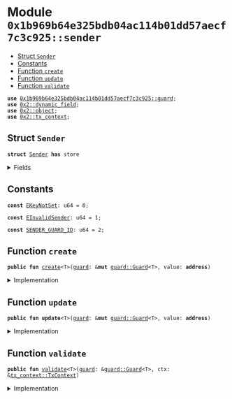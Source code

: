 
<a name="0x1b969b64e325bdb04ac114b01dd57aecf7c3c925_sender"></a>

# Module `0x1b969b64e325bdb04ac114b01dd57aecf7c3c925::sender`



-  [Struct `Sender`](#0x1b969b64e325bdb04ac114b01dd57aecf7c3c925_sender_Sender)
-  [Constants](#@Constants_0)
-  [Function `create`](#0x1b969b64e325bdb04ac114b01dd57aecf7c3c925_sender_create)
-  [Function `update`](#0x1b969b64e325bdb04ac114b01dd57aecf7c3c925_sender_update)
-  [Function `validate`](#0x1b969b64e325bdb04ac114b01dd57aecf7c3c925_sender_validate)


<pre><code><b>use</b> <a href="guard.md#0x1b969b64e325bdb04ac114b01dd57aecf7c3c925_guard">0x1b969b64e325bdb04ac114b01dd57aecf7c3c925::guard</a>;
<b>use</b> <a href="">0x2::dynamic_field</a>;
<b>use</b> <a href="">0x2::object</a>;
<b>use</b> <a href="">0x2::tx_context</a>;
</code></pre>



<a name="0x1b969b64e325bdb04ac114b01dd57aecf7c3c925_sender_Sender"></a>

## Struct `Sender`



<pre><code><b>struct</b> <a href="sender.md#0x1b969b64e325bdb04ac114b01dd57aecf7c3c925_sender_Sender">Sender</a> <b>has</b> store
</code></pre>



<details>
<summary>Fields</summary>


<dl>
<dt>
<code>value: <b>address</b></code>
</dt>
<dd>

</dd>
</dl>


</details>

<a name="@Constants_0"></a>

## Constants


<a name="0x1b969b64e325bdb04ac114b01dd57aecf7c3c925_sender_EKeyNotSet"></a>



<pre><code><b>const</b> <a href="sender.md#0x1b969b64e325bdb04ac114b01dd57aecf7c3c925_sender_EKeyNotSet">EKeyNotSet</a>: u64 = 0;
</code></pre>



<a name="0x1b969b64e325bdb04ac114b01dd57aecf7c3c925_sender_EInvalidSender"></a>



<pre><code><b>const</b> <a href="sender.md#0x1b969b64e325bdb04ac114b01dd57aecf7c3c925_sender_EInvalidSender">EInvalidSender</a>: u64 = 1;
</code></pre>



<a name="0x1b969b64e325bdb04ac114b01dd57aecf7c3c925_sender_SENDER_GUARD_ID"></a>



<pre><code><b>const</b> <a href="sender.md#0x1b969b64e325bdb04ac114b01dd57aecf7c3c925_sender_SENDER_GUARD_ID">SENDER_GUARD_ID</a>: u64 = 2;
</code></pre>



<a name="0x1b969b64e325bdb04ac114b01dd57aecf7c3c925_sender_create"></a>

## Function `create`



<pre><code><b>public</b> <b>fun</b> <a href="sender.md#0x1b969b64e325bdb04ac114b01dd57aecf7c3c925_sender_create">create</a>&lt;T&gt;(<a href="guard.md#0x1b969b64e325bdb04ac114b01dd57aecf7c3c925_guard">guard</a>: &<b>mut</b> <a href="guard.md#0x1b969b64e325bdb04ac114b01dd57aecf7c3c925_guard_Guard">guard::Guard</a>&lt;T&gt;, value: <b>address</b>)
</code></pre>



<details>
<summary>Implementation</summary>


<pre><code><b>public</b> <b>fun</b> <a href="sender.md#0x1b969b64e325bdb04ac114b01dd57aecf7c3c925_sender_create">create</a>&lt;T&gt;(<a href="guard.md#0x1b969b64e325bdb04ac114b01dd57aecf7c3c925_guard">guard</a>: &<b>mut</b> Guard&lt;T&gt;, value: <b>address</b>) {
    <b>let</b> <a href="sender.md#0x1b969b64e325bdb04ac114b01dd57aecf7c3c925_sender">sender</a> =  <a href="sender.md#0x1b969b64e325bdb04ac114b01dd57aecf7c3c925_sender_Sender">Sender</a> {
        value
    };

    <b>let</b> key = <a href="guard.md#0x1b969b64e325bdb04ac114b01dd57aecf7c3c925_guard_key">guard::key</a>(<a href="sender.md#0x1b969b64e325bdb04ac114b01dd57aecf7c3c925_sender_SENDER_GUARD_ID">SENDER_GUARD_ID</a>);
    <b>let</b> uid = <a href="guard.md#0x1b969b64e325bdb04ac114b01dd57aecf7c3c925_guard_extend">guard::extend</a>(<a href="guard.md#0x1b969b64e325bdb04ac114b01dd57aecf7c3c925_guard">guard</a>);

    <a href="_add">dynamic_field::add</a>&lt;Key, <a href="sender.md#0x1b969b64e325bdb04ac114b01dd57aecf7c3c925_sender_Sender">Sender</a>&gt;(uid, key, <a href="sender.md#0x1b969b64e325bdb04ac114b01dd57aecf7c3c925_sender">sender</a>);
}
</code></pre>



</details>

<a name="0x1b969b64e325bdb04ac114b01dd57aecf7c3c925_sender_update"></a>

## Function `update`



<pre><code><b>public</b> <b>fun</b> <b>update</b>&lt;T&gt;(<a href="guard.md#0x1b969b64e325bdb04ac114b01dd57aecf7c3c925_guard">guard</a>: &<b>mut</b> <a href="guard.md#0x1b969b64e325bdb04ac114b01dd57aecf7c3c925_guard_Guard">guard::Guard</a>&lt;T&gt;, value: <b>address</b>)
</code></pre>



<details>
<summary>Implementation</summary>


<pre><code><b>public</b> <b>fun</b> <b>update</b>&lt;T&gt;(<a href="guard.md#0x1b969b64e325bdb04ac114b01dd57aecf7c3c925_guard">guard</a>: &<b>mut</b> Guard&lt;T&gt;, value: <b>address</b>) {
    <b>let</b> key = <a href="guard.md#0x1b969b64e325bdb04ac114b01dd57aecf7c3c925_guard_key">guard::key</a>(<a href="sender.md#0x1b969b64e325bdb04ac114b01dd57aecf7c3c925_sender_SENDER_GUARD_ID">SENDER_GUARD_ID</a>);
    <b>let</b> uid = <a href="guard.md#0x1b969b64e325bdb04ac114b01dd57aecf7c3c925_guard_extend">guard::extend</a>(<a href="guard.md#0x1b969b64e325bdb04ac114b01dd57aecf7c3c925_guard">guard</a>);

    <b>assert</b>!(<a href="_exists_with_type">dynamic_field::exists_with_type</a>&lt;Key, <a href="sender.md#0x1b969b64e325bdb04ac114b01dd57aecf7c3c925_sender_Sender">Sender</a>&gt;(uid, key), <a href="sender.md#0x1b969b64e325bdb04ac114b01dd57aecf7c3c925_sender_EKeyNotSet">EKeyNotSet</a>);
    <b>let</b> <a href="sender.md#0x1b969b64e325bdb04ac114b01dd57aecf7c3c925_sender">sender</a> = <a href="_borrow_mut">dynamic_field::borrow_mut</a>&lt;Key, <a href="sender.md#0x1b969b64e325bdb04ac114b01dd57aecf7c3c925_sender_Sender">Sender</a>&gt;(uid, key);

    <a href="sender.md#0x1b969b64e325bdb04ac114b01dd57aecf7c3c925_sender">sender</a>.value = value;
}
</code></pre>



</details>

<a name="0x1b969b64e325bdb04ac114b01dd57aecf7c3c925_sender_validate"></a>

## Function `validate`



<pre><code><b>public</b> <b>fun</b> <a href="sender.md#0x1b969b64e325bdb04ac114b01dd57aecf7c3c925_sender_validate">validate</a>&lt;T&gt;(<a href="guard.md#0x1b969b64e325bdb04ac114b01dd57aecf7c3c925_guard">guard</a>: &<a href="guard.md#0x1b969b64e325bdb04ac114b01dd57aecf7c3c925_guard_Guard">guard::Guard</a>&lt;T&gt;, ctx: &<a href="_TxContext">tx_context::TxContext</a>)
</code></pre>



<details>
<summary>Implementation</summary>


<pre><code><b>public</b> <b>fun</b> <a href="sender.md#0x1b969b64e325bdb04ac114b01dd57aecf7c3c925_sender_validate">validate</a>&lt;T&gt;(<a href="guard.md#0x1b969b64e325bdb04ac114b01dd57aecf7c3c925_guard">guard</a>: &Guard&lt;T&gt;, ctx: &TxContext) {
    <b>let</b> key = <a href="guard.md#0x1b969b64e325bdb04ac114b01dd57aecf7c3c925_guard_key">guard::key</a>(<a href="sender.md#0x1b969b64e325bdb04ac114b01dd57aecf7c3c925_sender_SENDER_GUARD_ID">SENDER_GUARD_ID</a>);
    <b>let</b> uid = <a href="guard.md#0x1b969b64e325bdb04ac114b01dd57aecf7c3c925_guard_uid">guard::uid</a>(<a href="guard.md#0x1b969b64e325bdb04ac114b01dd57aecf7c3c925_guard">guard</a>);

    <b>assert</b>!(<a href="_exists_with_type">dynamic_field::exists_with_type</a>&lt;Key, <a href="sender.md#0x1b969b64e325bdb04ac114b01dd57aecf7c3c925_sender_Sender">Sender</a>&gt;(uid, key), <a href="sender.md#0x1b969b64e325bdb04ac114b01dd57aecf7c3c925_sender_EKeyNotSet">EKeyNotSet</a>);
    <b>let</b> <a href="sender.md#0x1b969b64e325bdb04ac114b01dd57aecf7c3c925_sender">sender</a> = <a href="_borrow">dynamic_field::borrow</a>&lt;Key, <a href="sender.md#0x1b969b64e325bdb04ac114b01dd57aecf7c3c925_sender_Sender">Sender</a>&gt;(uid, key);

    <b>assert</b>!(<a href="sender.md#0x1b969b64e325bdb04ac114b01dd57aecf7c3c925_sender">sender</a>.value == <a href="_sender">tx_context::sender</a>(ctx), <a href="sender.md#0x1b969b64e325bdb04ac114b01dd57aecf7c3c925_sender_EInvalidSender">EInvalidSender</a>)
}
</code></pre>



</details>
